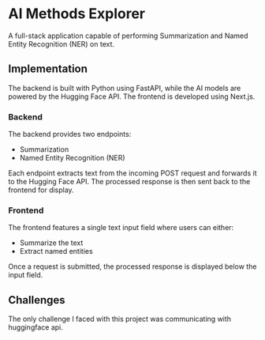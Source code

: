 # AI Methods Explorer
A full-stack application capable of performing Summarization and Named Entity Recognition (NER) on text.

## Implementation
The backend is built with Python using FastAPI, while the AI models are powered by the Hugging Face API. The frontend is developed using Next.js.

### Backend
The backend provides two endpoints:
* Summarization
* Named Entity Recognition (NER)
  
Each endpoint extracts text from the incoming POST request and forwards it to the Hugging Face API. The processed response is then sent back to the frontend for display.

### Frontend
The frontend features a single text input field where users can either:
* Summarize the text
* Extract named entities

Once a request is submitted, the processed response is displayed below the input field.

## Challenges
The only challenge I faced with this project was communicating with huggingface api.
